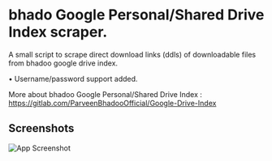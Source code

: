 # bhado Google Personal/Shared Drive Index scraper.

A small script to scrape direct download links (ddls) of downloadable files from bhadoo google drive index.

• Username/password support added.

More about bhadoo Google Personal/Shared Drive Index : https://gitlab.com/ParveenBhadooOfficial/Google-Drive-Index

## Screenshots

![App Screenshot](https://telegra.ph/file/02de0add6d1abacda7eca.jpg?text=example)

